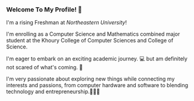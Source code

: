 ### Welcome To My Profile! 👋
I'm a rising Freshman at _Northeastern University_!

I'm enrolling as a Computer Science and Mathematics combined major student at the Khoury College of Computer Sciences and College of Science.

I'm eager to embark on an exciting academic journey. 💻
but am definitely not scared of what's coming. 🚀

I'm very passionate about exploring new things while connecting my interests and passions, from computer hardware and software to blending technology and entrepreneurship.🌟👨‍💼
